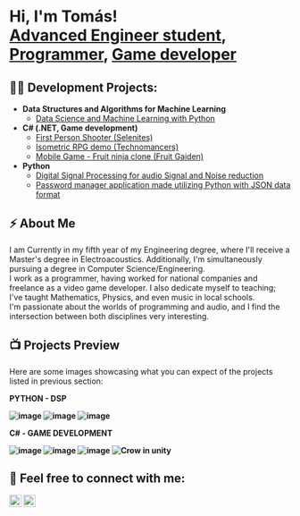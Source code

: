 <h1>Hi, I'm Tomás! <br/><a href="https://www.linkedin.com/in/tomas-cosenza-5a738019b/">Advanced Engineer student</a>, <a href="https://github.com/Tomas-Cosenza">Programmer</a>, <a href="https://legion-studio.itch.io/">Game developer</a></h1>

<h2>👨‍💻 Development Projects:</h2>

- <b>Data Structures and Algorithms for Machine Learning </b>
  - [Data Science and Machine Learning with Python]()
- <b>C# (.NET, Game development)</b>
  - [First Person Shooter (Selenites)](https://github.com/Tomas-Cosenza/Selenites)
  - [Isometric RPG demo (Technomancers)](https://github.com/SilverVentu/Technomancer-Arena)
  - [Mobile Game - Fruit ninja clone (Fruit Gaiden)](https://github.com/Tomas-Cosenza/Fruit-Gaiden-Sigma)
- <b>Python</b>
  - [Digital Signal Processing for audio Signal and Noise reduction ](https://github.com/Tomas-Cosenza/Python-project---Digital-Signal-Processing)
  - [Password manager application made utilizing Python with JSON data format ](https://github.com/Tomas-Cosenza/Password_manager/tree/main)

<h2>⚡ About Me</h2>

I am Currently in my fifth year of my Engineering degree, where I'll receive a Master's degree in Electroacoustics. Additionally, I'm simultaneously pursuing a degree in Computer Science/Engineering. <br/>
I work as a programmer, having worked for national companies and freelance as a video game developer. I also dedicate myself to teaching; I've taught Mathematics, Physics, and even music in local schools. <br/>
I'm passionate about the worlds of programming and audio, and I find the intersection between both disciplines very interesting.



<h2>📺 Projects Preview </h2>

Here are some images showcasing what you can expect of the projects listed in previous section: <br/>

<b>PYTHON - DSP<br/>

![image](https://github.com/Tomas-Cosenza/Tomas-Cosenza/assets/122558200/ec6251b5-a83d-463f-87d6-6e6411822d7d)
![image](https://github.com/Tomas-Cosenza/Tomas-Cosenza/assets/122558200/4f7b92e5-e1ac-45ae-83fc-7b00e6b50a5a)
![image](https://github.com/Tomas-Cosenza/Tomas-Cosenza/assets/122558200/8db7197f-06b1-4233-919e-baa98ded3205)
<br/>

<b>C# - GAME DEVELOPMENT <br/>

![image](https://github.com/Tomas-Cosenza/Tomas-Cosenza/assets/122558200/5867bbcc-2b74-4d84-bb81-f65f07a978be)
![image](https://github.com/Tomas-Cosenza/Tomas-Cosenza/assets/122558200/f6b1e87e-ffab-4c5b-ba51-f156d6255eec)
![image](https://github.com/Tomas-Cosenza/Tomas-Cosenza/assets/122558200/0844b736-d3fc-414c-98d0-71797c56f41d)
![Crow in unity](https://github.com/Tomas-Cosenza/Tomas-Cosenza/assets/122558200/557a2638-ed07-40c2-9da8-ff59a3bf59d7)





<h2> 💬 Feel free to connect with me:</h2>

[<img align="left" alt="TomásCosenza | LinkedIn" width="22px" src="https://cdn.jsdelivr.net/npm/simple-icons@v3/icons/linkedin.svg" />][linkedin]
[<img align="left" alt="TomásCosenza | Instagram" width="22px" src="https://cdn.jsdelivr.net/npm/simple-icons@v3/icons/instagram.svg" />][instagram]


[instagram]: https://www.instagram.com/toto.cosenza/
[linkedin]: www.linkedin.com/in/tomas-cosenza-5a738019b




<!--

